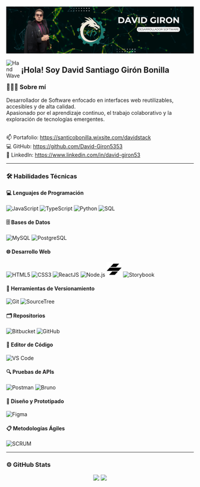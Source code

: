![Banner](./banner.png)

<img alt="Hand Wave" src="./assets/Hand%20Wave.gif" width="40" align="left"/>
<h2>¡Hola! Soy David Santiago Girón Bonilla</h2>

### 👨🏻‍💻 Sobre mí
Desarrollador de Software enfocado en interfaces web reutilizables, accesibles y de alta calidad.  
Apasionado por el aprendizaje continuo, el trabajo colaborativo y la exploración de tecnologías emergentes.

&nbsp;  
📫 Portafolio: <https://santicobonilla.wixsite.com/davidstack>  
💻 GitHub: <https://github.com/David-Giron5353>  
🔗 LinkedIn: <https://www.linkedin.com/in/david-giron53>

---

### 🛠 Habilidades Técnicas

#### 💻 Lenguajes de Programación
<p>
  <img src="https://cdn.jsdelivr.net/gh/devicons/devicon/icons/javascript/javascript-original.svg" height="40" alt="JavaScript"/>
  <img src="https://cdn.jsdelivr.net/gh/devicons/devicon/icons/typescript/typescript-original.svg" height="40" alt="TypeScript"/>
  <img src="https://cdn.jsdelivr.net/gh/devicons/devicon/icons/python/python-original.svg" height="40" alt="Python"/>
  <img src="https://cdn.jsdelivr.net/gh/devicons/devicon/icons/mysql/mysql-original.svg" height="40" alt="SQL"/>
</p>

#### 🗄️ Bases de Datos
<p>
  <img src="https://cdn.jsdelivr.net/gh/devicons/devicon/icons/mysql/mysql-original.svg" height="40" alt="MySQL"/>
  <img src="https://cdn.jsdelivr.net/gh/devicons/devicon/icons/postgresql/postgresql-original.svg" height="40" alt="PostgreSQL"/>
</p>

#### 🌐 Desarrollo Web
<p>
  <img src="https://cdn.jsdelivr.net/gh/devicons/devicon/icons/html5/html5-original.svg" height="40" alt="HTML5"/>
  <img src="https://cdn.jsdelivr.net/gh/devicons/devicon/icons/css3/css3-original.svg" height="40" alt="CSS3"/>
  <img src="https://cdn.jsdelivr.net/gh/devicons/devicon/icons/react/react-original.svg" height="40" alt="ReactJS"/>
  <img src="https://cdn.jsdelivr.net/gh/devicons/devicon/icons/nodejs/nodejs-original.svg" height="40" alt="Node.js"/>
  <img src="./assets/stencil.svg" height="40" alt="StencilJS"/>
  <img src="https://img.icons8.com/?size=100&id=PjHwM20aXrT7&format=png&color=000000" height="40" alt="Storybook"/>
</p>

#### 🔧 Herramientas de Versionamiento
<p>
  <img src="https://cdn.jsdelivr.net/gh/devicons/devicon/icons/git/git-original.svg" height="40" alt="Git"/>
  <img src="https://img.icons8.com/?size=100&id=F8p20Vd88Bus&format=png&color=000000" height="40" alt="SourceTree"/>
</p>

#### 🗂️ Repositorios
<p>
  <img src="https://cdn.jsdelivr.net/gh/devicons/devicon/icons/bitbucket/bitbucket-original.svg" height="40" alt="Bitbucket"/>
  <img src="https://cdn.jsdelivr.net/gh/devicons/devicon/icons/github/github-original.svg" height="40" alt="GitHub"/>
</p>

#### 📝 Editor de Código
<p>
  <img src="https://cdn.jsdelivr.net/gh/devicons/devicon/icons/vscode/vscode-original.svg" height="40" alt="VS Code"/>
</p>

#### 🔍 Pruebas de APIs
<p>
  <img src="https://www.vectorlogo.zone/logos/getpostman/getpostman-icon.svg" height="40" alt="Postman"/>
  <img src="./assets/bruno.svg" height="40" alt="Bruno"/>
</p>

#### 🎨 Diseño y Prototipado
<p>
  <img src="https://cdn.jsdelivr.net/gh/devicons/devicon/icons/figma/figma-original.svg" height="40" alt="Figma"/>
</p>

#### 📋 Metodologías Ágiles
<p>
  <img src="https://img.icons8.com/?size=100&id=oBQdUqMEZHS9&format=png&color=000000" height="40" alt="SCRUM"/>
</p>

---

### ⚙️ GitHub Stats
<p align="center">
  <img src="https://github-readme-stats.vercel.app/api?username=David-Giron5353&show_icons=true&theme=algolia&include_all_commits=true&count_private=true" height="180em" />
  <img src="https://github-readme-stats.vercel.app/api/top-langs/?username=David-Giron5353&layout=compact&langs_count=8&theme=algolia" height="180em" />
</p>
